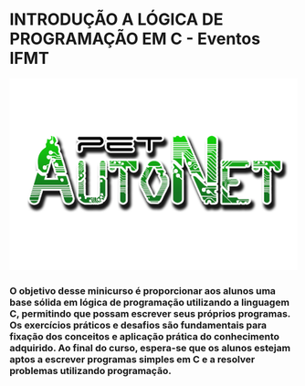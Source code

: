 # INTRODUÇÃO A LÓGICA DE PROGRAMAÇÃO EM C - Eventos IFMT

<a text-aling="center">
  <img src="logooet.png"></img>
</a>

### O objetivo desse minicurso é proporcionar aos alunos uma base sólida em lógica de programação utilizando a linguagem C, permitindo que possam escrever seus próprios programas. Os exercícios práticos e desafios são fundamentais para fixação dos conceitos e aplicação prática do conhecimento adquirido. Ao final do curso, espera-se que os alunos estejam aptos a escrever programas simples em C e a resolver problemas utilizando programação.

